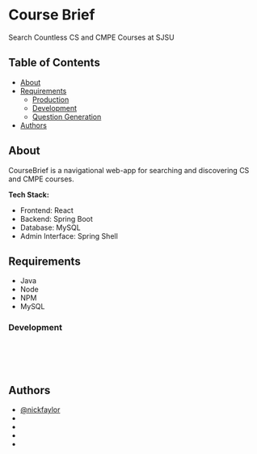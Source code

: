 # Course Brief
Search Countless CS and CMPE Courses at SJSU
## Table of Contents
- [About](#about)
- [Requirements](#requirements)
  - [Production](#production)
  - [Development](#development)
  - [Question Generation](#question-generation)
- [Authors](#authors)

## About
CourseBrief is a navigational web-app for searching and discovering CS and CMPE courses. 

**Tech Stack:**  
- Frontend: React
- Backend: Spring Boot
- Database: MySQL
- Admin Interface: Spring Shell
## Requirements
- Java
- Node 
- NPM
- MySQL

### Development
```





```

## Authors
- [@nickfaylor](https://github.com/nickfaylor)
- 
- 
- 
- 
